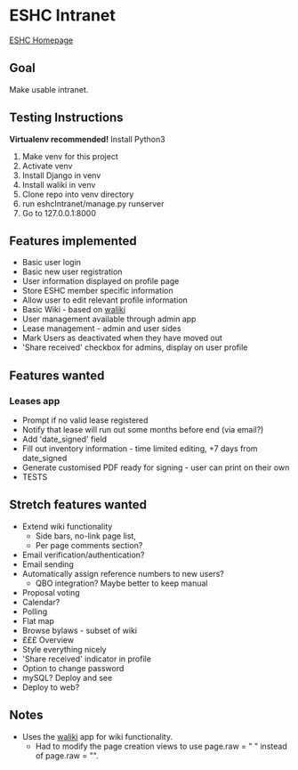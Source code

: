 # ESHC Intranet
[ESHC Homepage](http://edinburghcoop.wordpress.com/)

## Goal
Make usable intranet.

## Testing Instructions
**Virtualenv recommended!**
Install Python3
1. Make venv for this project
2. Activate venv
3. Install Django in venv
4. Install waliki in venv
5. Clone repo into venv directory
6. run eshcIntranet/manage.py runserver
7. Go to 127.0.0.1:8000

## Features implemented
* Basic user login
* Basic new user registration
* User information displayed on profile page
* Store ESHC member specific information
* Allow user to edit relevant profile information
* Basic Wiki - based on [waliki](https://github.com/mgaitan/waliki)
* User management available through admin app
* Lease management - admin and user sides
* Mark Users as deactivated when they have moved out 
* 'Share received' checkbox for admins, display on user profile

## Features wanted

### Leases app
* Prompt if no valid lease registered
* Notify that lease will run out some months before end (via email?)
* Add 'date_signed' field
* Fill out inventory information - time limited editing, +7 days from date_signed
* Generate customised PDF ready for signing - user can print on their own
* TESTS

## Stretch features wanted
* Extend wiki functionality
  * Side bars, no-link page list,
  * Per page comments section?
* Email verification/authentication?
* Email sending
* Automatically assign reference numbers to new users?
  * QBO integration? Maybe better to keep manual
* Proposal voting
* Calendar?
* Polling
* Flat map
* Browse bylaws - subset of wiki
* £££ Overview
* Style everything nicely
* 'Share received' indicator in profile
* Option to change password
* mySQL? Deploy and see
* Deploy to web?

## Notes
* Uses the [waliki](https://github.com/mgaitan/waliki) app for wiki functionality. 
  * Had to modify the page creation views to use page.raw = " " instead of page.raw = "".
